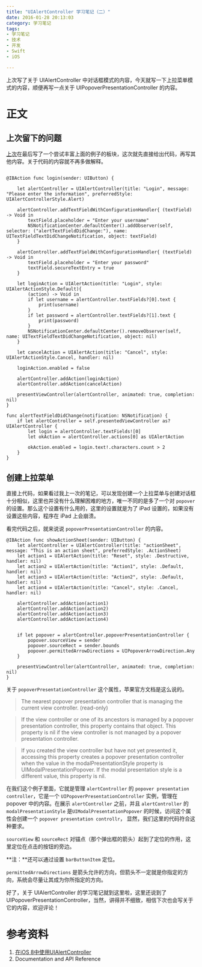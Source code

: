 ```yaml
---
title: "UIAlertController 学习笔记（二）"
date: 2016-01-28 20:13:03
category: 学习笔记
tags:
- 学习笔记
- 技术
- 开发
- Swift
- iOS

---
```


上次写了关于 UIAlertController 中对话框模式的内容，今天就写一下上拉菜单模式的内容，顺便再写一点关于 UIPopoverPresentationController 的内容。



# 正文

## 上次留下的问题

[上次](http://zhuscat.com/2016/01/19/note-of-uialertcontroller-one/)在最后写了一个尝试丰富上面的例子的板块，这次就先直接给出代码，再写其他内容。关于代码的内容就不再多做解释。

```

@IBAction func login(sender: UIButton) {

    let alertController = UIAlertController(title: "Login", message: "Please enter the information", preferredStyle: UIAlertControllerStyle.Alert)

    alertController.addTextFieldWithConfigurationHandler{ (textField) -> Void in
        textField.placeholder = "Enter your username"
        NSNotificationCenter.defaultCenter().addObserver(self, selector: ("alertTextFieldDidChange:"), name: UITextFieldTextDidChangeNotification, object: textField)
    }

    alertController.addTextFieldWithConfigurationHandler{ (textField) -> Void in
        textField.placeholder = "Enter your password"
        textField.secureTextEntry = true
    }

    let loginAction = UIAlertAction(title: "Login", style: UIAlertActionStyle.Default){
        (action) -> Void in
        if let username = alertController.textFields?[0].text {
            print(username)
        }
        if let password = alertController.textFields?[1].text {
            print(password)
        }
        NSNotificationCenter.defaultCenter().removeObserver(self, name: UITextFieldTextDidChangeNotification, object: nil)
    }

    let cancelAction = UIAlertAction(title: "Cancel", style: UIAlertActionStyle.Cancel, handler: nil)

    loginAction.enabled = false

    alertController.addAction(loginAction)
    alertController.addAction(cancelAction)

    presentViewController(alertController, animated: true, completion: nil)
}

func alertTextFieldDidChange(notification: NSNotification) {
    if let alertController = self.presentedViewController as? UIAlertController {
        let login = alertController.textFields![0]
        let okAction = alertController.actions[0] as UIAlertAction

        okAction.enabled = login.text!.characters.count > 2
    }
}
```


## 创建上拉菜单

直接上代码，如果看过我上一次的笔记，可以发现创建一个上拉菜单与创建对话框十分相似，这里也并没有什么理解困难的地方，唯一不同的是多了一个对 `popover` 的设置。那么这个设置有什么用的，这里的设置就是为了 iPad 设置的，如果没有设置这些内容，程序在 iPad 上会崩溃。

看完代码之后，就来说说 `popoverPresentationController` 的内容。

```
@IBAction func showActionSheet(sender: UIButton) {
    let alertController = UIAlertController(title: "actionSheet", message: "This is an action sheet", preferredStyle: .ActionSheet)
    let action1 = UIAlertAction(title: "Reset", style: .Destructive, handler: nil)
    let action2 = UIAlertAction(title: "Action1", style: .Default, handler: nil)
    let action3 = UIAlertAction(title: "Action2", style: .Default, handler: nil)
    let action4 = UIAlertAction(title: "Cancel", style: .Cancel, handler: nil)

    alertController.addAction(action1)
    alertController.addAction(action2)
    alertController.addAction(action3)
    alertController.addAction(action4)


    if let popover = alertController.popoverPresentationController {
        popover.sourceView = sender
        popover.sourceRect = sender.bounds
        popover.permittedArrowDirections = UIPopoverArrowDirection.Any
    }

    presentViewController(alertController, animated: true, completion: nil)
}
```

关于 `popoverPresentationController` 这个属性，苹果官方文档是这么说的。

> The nearest popover presentation controller that is managing the current view controller. (read-only)

> If the view controller or one of its ancestors is managed by a popover presentation controller, this property contains that object. This property is nil if the view controller is not managed by a popover presentation controller.

> If you created the view controller but have not yet presented it, accessing this property creates a popover presentation controller when the value in the modalPresentationStyle property is UIModalPresentationPopover. If the modal presentation style is a different value, this property is nil.

在我们这个例子里面，它就是管理 `alertController` 的 `popover presentation controller`，它是一个 `UIPopoverPresentationController` 实例，管理在 popover 中的内容。在展示 `alertController` 之前，并且 `alertController` 的 `modalPresentationStyle` 是`UIModalPresentationPopover` 的时候，访问这个属性会创建一个 `popover presentation controllr`， 显然，我们这里的代码符合这种要求。

`sourceView` 和 `sourceRect` 对锚点（那个弹出框的箭头）起到了定位的作用，这里定位在点击的按钮的旁边。

**注：**还可以通过设置 `barButtonItem` 定位。

`permittedArrowDirections` 是箭头允许的方向，但箭头不一定就是你指定的方向，系统会尽量让其成为你所指定的方向。

好了，关于 UIAlertController 的学习笔记就到这里啦，这里还说到了 UIPopoverPresentationController，当然，讲得并不细致，相信下次也会写关于它的内容，欢迎评论！

# 参考资料
1. [在iOS 8中使用UIAlertController](http://www.cocoachina.com/ios/20141126/10320.html)
2. Documentation and API Reference